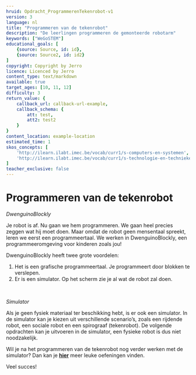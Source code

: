 ```yaml
---
hruid: Opdracht_ProgrammerenTekenrobot-v1
version: 3
language: nl
title: "Programmeren van de tekenrobot"
description: "De leerlingen programmeren de gemonteerde robotarm"
keywords: ["WeGoSTEM"]
educational_goals: [
    {source: Source, id: id}, 
    {source: Source2, id: id2}
]
copyright: Copyright by Jerro
licence: Licenced by Jerro
content_type: text/markdown
available: true
target_ages: [10, 11, 12]
difficulty: 3
return_value: {
    callback_url: callback-url-example,
    callback_schema: {
        att: test,
        att2: test2
    }
}
content_location: example-location
estimated_time: 1
skos_concepts: [
    'http://ilearn.ilabt.imec.be/vocab/curr1/s-computers-en-systemen', 
    'http://ilearn.ilabt.imec.be/vocab/curr1/s-technologie-en-technieken'
]
teacher_exclusive: false
---
```

# Programmeren van de tekenrobot

*DwenguinoBlockly*

Je robot is af. Nu gaan we hem programmeren. We gaan heel precies zeggen wat hij moet doen. Maar omdat de robot geen mensentaal spreekt, leren we eerst een programmeertaal. We werken in DwenguinoBlockly, een programmeeromgeving voor kinderen zoals jou!

DwenguinoBlockly heeft twee grote voordelen:

1.	Het is een grafische programmeertaal. Je programmeert door blokken te verslepen.
2.	Er is een simulator. Op het scherm zie je al wat de robot zal doen. 
<br>

*Simulator*

Als je geen fysiek materiaal ter beschikking hebt, is er ook een simulator. In de simulator kan je kiezen uit verschillende scenario’s, zoals een rijdende robot, een sociale robot en een spirograaf (tekenrobot). De volgende opdrachten kan je uitvoeren in de simulator, een fysieke robot is dus niet noodzakelijk.

Wil je na het programmeren van de tekenrobot nog verder werken met de simulator? Dan kan je
[**hier**](https://www.dwengo.org/starttodwenguino/ "StartToDwenguino") meer leuke oefeningen vinden.

Veel succes!
